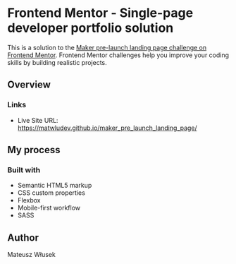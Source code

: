 # Frontend Mentor - Single-page developer portfolio solution

This is a solution to the [Maker pre-launch landing page challenge on Frontend Mentor](https://www.frontendmentor.io/challenges/maker-prelaunch-landing-page-WVZIJtKLd). Frontend Mentor challenges help you improve your coding skills by building realistic projects.

## Overview

### Links

- Live Site URL: https://matwludev.github.io/maker_pre_launch_landing_page/

## My process

### Built with

- Semantic HTML5 markup
- CSS custom properties
- Flexbox
- Mobile-first workflow
- SASS

## Author

Mateusz Włusek
